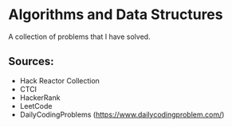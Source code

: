 # Algorithms and Data Structures

A collection of problems that I have solved. 

## Sources:

- Hack Reactor Collection
- CTCI
- HackerRank
- LeetCode
- DailyCodingProblems (https://www.dailycodingproblem.com/)
